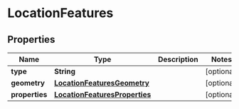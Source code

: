 
# LocationFeatures

## Properties
Name | Type | Description | Notes
------------ | ------------- | ------------- | -------------
**type** | **String** |  |  [optional]
**geometry** | [**LocationFeaturesGeometry**](LocationFeaturesGeometry.md) |  |  [optional]
**properties** | [**LocationFeaturesProperties**](LocationFeaturesProperties.md) |  |  [optional]




